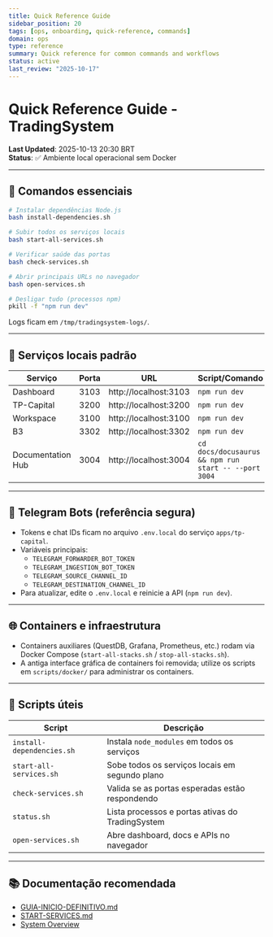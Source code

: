 ```yaml
---
title: Quick Reference Guide
sidebar_position: 20
tags: [ops, onboarding, quick-reference, commands]
domain: ops
type: reference
summary: Quick reference for common commands and workflows
status: active
last_review: "2025-10-17"
---
```


# Quick Reference Guide - TradingSystem
**Last Updated**: 2025-10-13 20:30 BRT  
**Status**: ✅ Ambiente local operacional sem Docker

---

## 🚀 Comandos essenciais

```bash
# Instalar dependências Node.js
bash install-dependencies.sh

# Subir todos os serviços locais
bash start-all-services.sh

# Verificar saúde das portas
bash check-services.sh

# Abrir principais URLs no navegador
bash open-services.sh

# Desligar tudo (processos npm)
pkill -f "npm run dev"
```

Logs ficam em `/tmp/tradingsystem-logs/`.

---

## 📡 Serviços locais padrão

| Serviço | Porta | URL | Script/Comando |
|---------|------|-----|----------------|
| Dashboard | 3103 | http://localhost:3103 | `npm run dev` |
| TP-Capital | 3200 | http://localhost:3200 | `npm run dev` |
| Workspace | 3100 | http://localhost:3100 | `npm run dev` |
| B3 | 3302 | http://localhost:3302 | `npm run dev` |
| Documentation Hub | 3004 | http://localhost:3004 | `cd docs/docusaurus && npm run start -- --port 3004` |

---

## 🤖 Telegram Bots (referência segura)

- Tokens e chat IDs ficam no arquivo `.env.local` do serviço `apps/tp-capital`.
- Variáveis principais:
  - `TELEGRAM_FORWARDER_BOT_TOKEN`
  - `TELEGRAM_INGESTION_BOT_TOKEN`
  - `TELEGRAM_SOURCE_CHANNEL_ID`
  - `TELEGRAM_DESTINATION_CHANNEL_ID`
- Para atualizar, edite o `.env.local` e reinicie a API (`npm run dev`).

---

## 🌐 Containers e infraestrutura

- Containers auxiliares (QuestDB, Grafana, Prometheus, etc.) rodam via Docker Compose (`start-all-stacks.sh` / `stop-all-stacks.sh`).
- A antiga interface gráfica de containers foi removida; utilize os scripts em `scripts/docker/` para administrar os containers.

---

## 🔧 Scripts úteis

| Script | Descrição |
|--------|-----------|
| `install-dependencies.sh` | Instala `node_modules` em todos os serviços |
| `start-all-services.sh` | Sobe todos os serviços locais em segundo plano |
| `check-services.sh` | Valida se as portas esperadas estão respondendo |
| `status.sh` | Lista processos e portas ativas do TradingSystem |
| `open-services.sh` | Abre dashboard, docs e APIs no navegador |

---

## 📚 Documentação recomendada

- [GUIA-INICIO-DEFINITIVO.md](GUIA-INICIO-DEFINITIVO.md)
- [START-SERVICES.md](START-SERVICES.md)
- [System Overview](SYSTEM-OVERVIEW.md)
